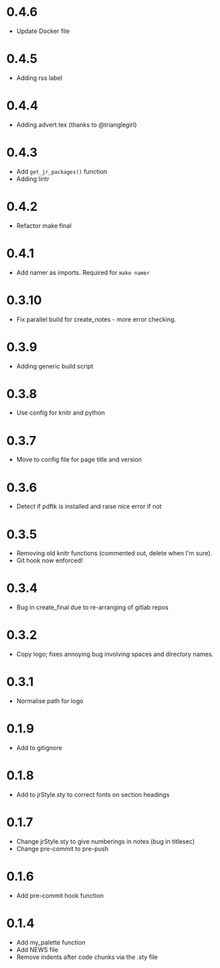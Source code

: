 # 0.4.6
  * Update Docker file

# 0.4.5
  * Adding rss label

# 0.4.4
  * Adding advert.tex (thanks to @trianglegirl)

# 0.4.3
  * Add `get_jr_packages()` function
  * Adding lintr

# 0.4.2
  * Refactor make final

# 0.4.1
  * Add namer as imports. Required for `make namer` 

# 0.3.10
  * Fix parallel build for create_notes - more error checking.

# 0.3.9
  * Adding generic build script

# 0.3.8
  * Use config for knitr and python

# 0.3.7
  * Move to config file for page title and version

# 0.3.6
  * Detect if pdftk is installed and raise nice error if not

# 0.3.5
  * Removing old knitr functions (commented out, delete when I'm sure).
  * Git hook now enforced!

# 0.3.4
  * Bug in create_final due to re-arranging of gitlab repos

# 0.3.2
  * Copy logo; fixes annoying bug involving spaces and directory names.

# 0.3.1
  * Normalise path for logo
  
# 0.1.9
  * Add to gitignore

# 0.1.8
  * Add to jrStyle.sty to correct fonts on section headings

# 0.1.7
  * Change jrStyle.sty to give numberings in notes (bug in titlesec)
  * Change pre-commit to pre-push
  
# 0.1.6
  * Add pre-commit hook function

# 0.1.4

  * Add my_palette function
  * Add NEWS file
  * Remove indents after code chunks via the .sty file
